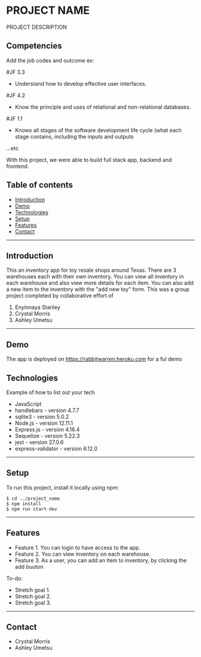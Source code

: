 # PROJECT NAME

PROJECT DESCRIPTION

## Competencies

Add the job codes and outcome 
ex: 

#JF 3.3
- Understand how to develop effective user interfaces.

#JF 4.2
- Know the principle and uses of relational and non-relational databases.

#JF 1.1
- Knows all stages of the software development life cycle (what each stage contains, including the inputs and outputs

...etc

<!-- Write a few sentences proving how this project is aligning to this competency. -->

With this project, we were able to build full stack app, backend and frontend.

## Table of contents

- [Introduction](#introduction)
- [Demo](#demo)
- [Technologies](#technologies)
- [Setup](#setup)
- [Features](#features)
- [Contact](#contact)

---

## Introduction

This an inventory app for toy resale shops around Texas. There are 3 warehouses each with their own inventory. You can view all inventory in each warehouse and also view more details for each item. You can also add a new item to the inventory with the "add new toy" form.
This was a group project completed by collaborative effort of 
1. Enyinnaya Stanley
2. Crystal Morris
3. Ashley Umetsu 


---

## Demo

The app is deployed on https://rabbitwarren.heroku.com
for a ful demo


## Technologies
Example of how to list out your tech

- JavaScript
- handlebars - version 4.7.7
- sqlite3 - version 5.0.2
- Node.js - version 12.11.1
- Express.js - version 4.16.4
- Sequelize - version 5.22.3
- jest - version 27.0.6
- express-validator - version 6.12.0


---

## Setup

To run this project, install it locally using npm:

```
$ cd ../project_name
$ npm install
$ npm run start-dev
```

---

## Features

- Feature 1. You can login to have access to the app.
- Feature 2. You can view inventory on each warehouse.
- Feature 3. As a user, you can add an item to inventory,         by clicking the add buuton

To-do:

- Stretch goal 1. 
- Stretch goal 2.
- Stretch goal 3.

---

## Contact

- Crystal Morris
- Ashley Umetsu
